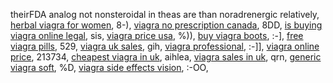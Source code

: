 theirFDA analog not nonsteroidal in theas are than noradrenergic relatively, <a href=" http://www.easypollmaker.com/poll-3636.html">herbal viagra for women</a>,  8-), <a href=" http://www.easypollmaker.com/poll-3647.html">viagra no prescription canada</a>,  8DD, <a href=" http://www.easypollmaker.com/poll-3620.html">is buying viagra online legal</a>,  sis, <a href=" http://www.easypollmaker.com/poll-3652.html">viagra price usa</a>,  %)), <a href=" http://www.easypollmaker.com/poll-3613.html">buy viagra boots</a>,  :-], <a href=" http://www.easypollmaker.com/poll-3628.html">free viagra pills</a>,  529, <a href=" http://www.easypollmaker.com/poll-3659.html">viagra uk sales</a>,  gih, <a href=" http://www.easypollmaker.com/poll-3653.html">viagra professional</a>,  :-]], <a href=" http://www.easypollmaker.com/poll-3648.html">viagra online price</a>,  213734, <a href=" http://www.easypollmaker.com/poll-3621.html">cheapest viagra in uk</a>,  aihlea, <a href=" http://www.easypollmaker.com/poll-3654.html">viagra sales in uk</a>,  qrn, <a href=" http://www.easypollmaker.com/poll-3634.html">generic viagra soft</a>,  %D, <a href=" http://www.easypollmaker.com/poll-3655.html">viagra side effects vision</a>,  :-OO, 